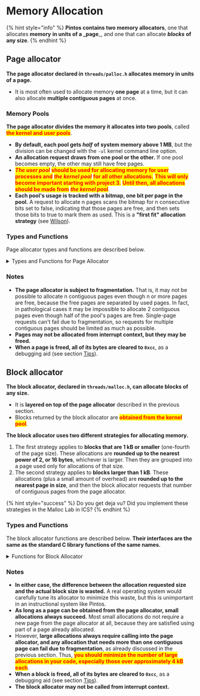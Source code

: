 # Memory Allocation

{% hint style="info" %}
**Pintos contains two memory allocators**, one that allocates **memory** **in units of a \_page**\_, and one that can allocate _**blocks**_ **of any size**.
{% endhint %}

## Page allocator

**The page allocator declared in `threads/palloc.h` allocates memory in units of a page.**

* It is most often used to allocate memory **one page** at a time, but it can also allocate **multiple contiguous pages** at once.

### Memory Pools

**The page allocator divides the memory it allocates into two pools**, called <mark style="color:red;">**the kernel and user pools**</mark>.

* **By default, each pool gets&#x20;**_**half**_ **of system memory above 1 MB**, but the division can be changed with the `-ul` kernel command line option.
* **An allocation request draws from one pool or the other.** If one pool becomes empty, the other may still have free pages.
* _<mark style="color:red;">**The user pool**</mark>_ <mark style="color:red;">**should be used for allocating memory for user processes and**</mark> _<mark style="color:red;">**the kernel pool**</mark>_ <mark style="color:red;">**for all other allocations.**</mark> <mark style="color:red;">**This will only become important starting with project 3.**</mark> <mark style="color:red;">**Until then, all allocations should be made from**</mark> _<mark style="color:red;">**the kernel pool**</mark>_.
* **Each pool's usage is tracked with a bitmap, one bit per page in the pool.** A request to allocate n pages scans the bitmap for n consecutive bits set to false, indicating that those pages are free, and then sets those bits to true to mark them as used. This is a **"first fit" allocation strategy** (see [Wilson](../bibliography.md#operating-system-design-references)).

### Types and Functions

Page allocator types and functions are described below.

<details>

<summary>Types and Functions for Page Allocator</summary>

* <mark style="color:blue;">**Function: void \*palloc\_get\_page (enum palloc\_flags flags)**</mark>
* <mark style="color:blue;">**Function: void \*palloc\_get\_multiple (enum palloc\_flags flags, size\_t page\_cnt)**</mark>
  * **Obtains and returns one page, or page\_cnt contiguous pages, respectively.** Returns a null pointer if the pages cannot be allocated.
  * The **flags** argument may be any combination of the following flags:
  * <mark style="color:orange;">**`PAL_ASSERT`**</mark>
    * **If the pages cannot be allocated, panic the kernel.**
    * This is only appropriate during kernel initialization.User processes should never be permitted to panic the kernel.
  * <mark style="color:orange;">**`PAL_ZERO`**</mark>
    * **Zero all the bytes in the allocated pages before returning them.** If not set, the contents of newly allocated pages are unpredictable.
  * <mark style="color:orange;">**`PAL_USER`**</mark>
    * **Obtain the pages from the user pool.** If not set, pages are allocated from the kernel pool.
* <mark style="color:blue;">**Function: void palloc\_free\_page (void \*page)**</mark>
* <mark style="color:blue;">**Function: void palloc\_free\_multiple (void \*pages, size\_t page\_cnt)**</mark>
  * **Frees one page, or page\_cnt contiguous pages, respectively, starting at pages.**
  * All of the pages must have been obtained using `palloc_get_page()` or `palloc_get_multiple()`.

</details>

### Notes

* **The page allocator is subject to fragmentation.** That is, it may not be possible to allocate n contiguous pages even though n or more pages are free, because the free pages are separated by used pages. In fact, in pathological cases it may be impossible to allocate 2 contiguous pages even though half of the pool's pages are free. Single-page requests can't fail due to fragmentation, so requests for multiple contiguous pages should be limited as much as possible.
* **Pages may not be allocated from interrupt context, but they may be freed.**
* **When a page is freed, all of its bytes are cleared to `0xcc`**, as a debugging aid (see section [Tips](../../getting-started/debug-and-test/debugging.md#tips)).

## Block allocator

**The block allocator, declared in `threads/malloc.h`, can allocate blocks of any size.**

* It is **layered on top of the page allocator** described in the previous section.
* Blocks returned by the block allocator are <mark style="color:red;">**obtained from the kernel pool**</mark>.

**The block allocator uses two different strategies for allocating memory.**

1. The first strategy applies to **blocks that are 1 kB or smaller** (one-fourth of the page size). These allocations are **rounded up to the nearest power of 2, or 16 bytes**, whichever is larger. Then they are grouped into a page used only for allocations of that size.
2. The second strategy applies to **blocks larger than 1 kB**. These allocations (plus a small amount of overhead) are **rounded up to the nearest page in size**, and then the block allocator requests that number of contiguous pages from the page allocator.

{% hint style="success" %}
Do you get deja vu? Did you implement these strategies in the Malloc Lab in ICS?
{% endhint %}

### Types and Functions

The block allocator functions are described below. **Their interfaces are the same as the standard C library functions of the same names.**

<details>

<summary>Functions for Block Allocator</summary>

* <mark style="color:blue;">**Function: void \*malloc (size\_t size)**</mark>
  * **Obtains and returns a new block,&#x20;**<mark style="color:red;">**from the kernel pool**</mark>**, at least size bytes long.** Returns a null pointer if size is zero or if memory is not available.
* <mark style="color:blue;">**Function: void \*calloc (size\_t a, size\_t b)**</mark>
  * **Obtains a returns a new block,&#x20;**<mark style="color:red;">**from the kernel pool**</mark>**, at least `a * b` bytes long.** **The block's contents will be cleared to zeros.** Returns a null pointer if a or b is zero or if insufficient memory is available.
* <mark style="color:blue;">**Function: void \*realloc (void \*block, size\_t new\_size)**</mark>
  * **Attempts to resize block to new\_size bytes, possibly moving it in the process.** If successful, returns the new block, in which case the old block must no longer be accessed. On failure, returns a null pointer, and the old block remains valid.
  * A call with block null is equivalent to `malloc()`. A call with new\_size zero is equivalent to `free()`.
* <mark style="color:blue;">**Function: void free (void \*block)**</mark>
  * **Frees block, which must have been previously returned by `malloc()`, `calloc()`, or `realloc()` (and not yet freed).**

</details>

### Notes

* **In either case, the difference between the allocation requested size and the actual block size is wasted.** A real operating system would carefully tune its allocator to minimize this waste, but this is unimportant in an instructional system like Pintos.
* **As long as a page can be obtained from the page allocator, small allocations always succeed.** Most small allocations do not require a new page from the page allocator at all, because they are satisfied using part of a page already allocated.
* However, **large allocations always require calling into the page allocator, and any allocation that needs more than one contiguous page can fail due to fragmentation**, as already discussed in the previous section. Thus, <mark style="color:red;">**you should minimize the number of large allocations in your code, especially those over approximately 4 kB each**</mark>.
* **When a block is freed, all of its bytes are cleared to `0xcc`**, as a debugging aid (see section [Tips](../../getting-started/debug-and-test/debugging.md#tips)).
* **The block allocator may not be called from interrupt context.**
